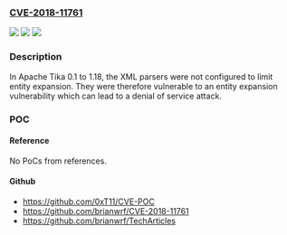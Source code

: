 ### [CVE-2018-11761](https://cve.mitre.org/cgi-bin/cvename.cgi?name=CVE-2018-11761)
![](https://img.shields.io/static/v1?label=Product&message=Apache%20Tika&color=blue)
![](https://img.shields.io/static/v1?label=Version&message=n%2Fa&color=blue)
![](https://img.shields.io/static/v1?label=Vulnerability&message=Denial%20of%20Service%20via%20XML%20Entity%20Expansion&color=brighgreen)

### Description

In Apache Tika 0.1 to 1.18, the XML parsers were not configured to limit entity expansion. They were therefore vulnerable to an entity expansion vulnerability which can lead to a denial of service attack.

### POC

#### Reference
No PoCs from references.

#### Github
- https://github.com/0xT11/CVE-POC
- https://github.com/brianwrf/CVE-2018-11761
- https://github.com/brianwrf/TechArticles

